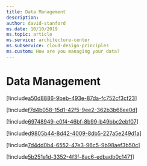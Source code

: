 ```yaml
---
title: Data Management
description: 
author: david-stanford
ms.date: 10/10/2019
ms.topic: article
ms.service: architecture-center
ms.subservice: cloud-design-principles
ms.custom: How are you managing your data? 
---
```


# Data Management

<!-- Database's are architected for resiliency -->
[!include[a50d8886-9beb-493e-87da-fc752cf3cf23](./guidance/a50d8886-9beb-493e-87da-fc752cf3cf23.md)]

<!-- Databases are replicated geographically when appropriate -->
[!include[f7d4b058-15d1-42f5-9ee2-362b3b68ee0d](./guidance/f7d4b058-15d1-42f5-9ee2-362b3b68ee0d.md)]

<!-- Data consistency and concurrency are documented -->
[!include[69748949-e0f4-46bf-8b99-b49bbc2ebf07](./guidance/69748949-e0f4-46bf-8b99-b49bbc2ebf07.md)]

<!-- Storage is architected for resiliency -->
[!include[d9805b44-8d42-4009-8db5-227a5e249d1a](./guidance/d9805b44-8d42-4009-8db5-227a5e249d1a.md)]

<!-- Using seperate user accounts for production and backup databases -->
[!include[7d4dd0b4-6552-47e3-96c5-9b98aef3b50c](./guidance/7d4dd0b4-6552-47e3-96c5-9b98aef3b50c.md)]

<!-- Failover and fallback processes are orchestrated and tested -->
[!include[5b251e1d-3352-4f3f-8ac6-edbadb0c1471](./guidance/5b251e1d-3352-4f3f-8ac6-edbadb0c1471.md)]

